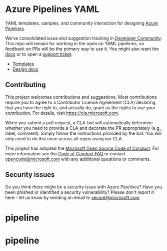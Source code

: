# Azure Pipelines YAML

YAML templates, samples, and community interaction for designing [Azure Pipelines](https://docs.microsoft.com/azure/devops/pipelines/).

We've consolidated issue and suggestion tracking in [Developer Community](https://developercommunity.visualstudio.com/spaces/21/index.html).
This repo will remain for working in the open on YAML pipelines, so feedback on PRs will be the primary way to use it.
You might also want the [docs](https://docs.microsoft.com/en-us/azure/devops/pipelines/?view=azure-devops) or to open a [support ticket](https://azure.microsoft.com/support/devops/).

- [Templates](templates/)
- [Design docs](design/README.md)

## Contributing

This project welcomes contributions and suggestions.  Most contributions require you to agree to a
Contributor License Agreement (CLA) declaring that you have the right to, and actually do, grant us
the rights to use your contribution. For details, visit https://cla.microsoft.com.

When you submit a pull request, a CLA-bot will automatically determine whether you need to provide
a CLA and decorate the PR appropriately (e.g., label, comment). Simply follow the instructions
provided by the bot. You will only need to do this once across all repos using our CLA.

This project has adopted the [Microsoft Open Source Code of Conduct](https://opensource.microsoft.com/codeofconduct/).
For more information see the [Code of Conduct FAQ](https://opensource.microsoft.com/codeofconduct/faq/) or
contact [opencode@microsoft.com](mailto:opencode@microsoft.com) with any additional questions or comments.

## Security issues

Do you think there might be a security issue with Azure Pipelines?
Have you been phished or identified a security vulnerability?
Please don't report it here - let us know by sending an email to secure@microsoft.com.
# pipeline
# pipeline
